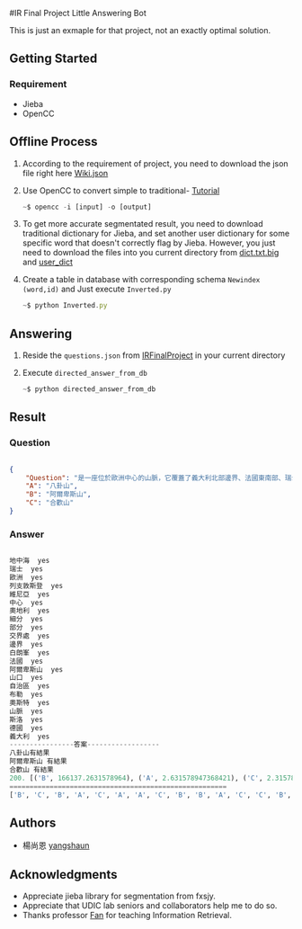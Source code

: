 #IR Final Project Little Answering Bot

This is just an exmaple for that project, not an exactly optimal solution.

## Getting Started

### Requirement 

* Jieba
* OpenCC

## Offline Process 

1. According to the requirement of project, you need to download the json file right here [Wiki.json](https://drive.google.com/open?id=0ByoB_9NkZ9rRa3VUY25TeXRtdnM)

2. Use OpenCC to convert simple to traditional- [Tutorial](https://github.com/BYVoid/OpenCC)

	```js
	~$ opencc -i [input] -o [output]
	```

3. To get more accurate segmentated result, you need to download traditional dictionary for Jieba, and set another user dictionary for some specific word that doesn't correctly flag by Jieba. However, you just need to download the files into you current directory from [dict.txt.big](https://drive.google.com/open?id=0B4mpho8HMrxmZEczc2QzRGFuS1U) and [user_dict](https://drive.google.com/open?id=0B4mpho8HMrxmTjFVbkxkNUx3NlE)

4. Create a table in database with corresponding schema `Newindex (word,id)` and  Just execute `Inverted.py`

	```js
	~$ python Inverted.py
	```

## Answering 

1. Reside the `questions.json` from [IRFinalProject](https://github.com/UDICatNCHU/IRFinalProject) in your current directory

2. Execute `directed_answer_from_db`

	```js
	~$ python directed_answer_from_db

	```

## Result

### Question



```json

{
    "Question": "是一座位於歐洲中心的山脈，它覆蓋了義大利北部邊界、法國東南部、瑞士、列支敦斯登、奧地利、德國南部及斯洛維尼亞。它可以被細分為三個部分，從地中海到白朗峰的西阿爾卑斯山，從奧斯特谷（義大利西北部一自治區）到布勒內山口（奧地利和義大利交界處）的中阿爾卑斯山，從布勒內山口到斯洛維尼亞的東阿爾卑斯山。",
    "A": "八卦山",
    "B": "阿爾卑斯山",
    "C": "合歡山"
}


```

### Answer



```python

地中海  yes
瑞士  yes
歐洲  yes
列支敦斯登  yes
維尼亞  yes
中心  yes
奧地利  yes
細分  yes
部分  yes
交界處  yes
邊界  yes
白朗峯  yes
法國  yes
阿爾卑斯山  yes
山口  yes
自治區  yes
布勒  yes
奧斯特  yes
山脈  yes
斯洛  yes
德國  yes
義大利  yes
----------------答案------------------
八卦山有結果
阿爾卑斯山 有結果
合歡山 有結果
200. [('B', 166137.2631578964), ('A', 2.631578947368421), ('C', 2.31578947368421)]
======================================================
['B', 'C', 'B', 'A', 'C', 'A', 'A', 'C', 'B', 'B', 'A', 'C', 'C', 'B', 'A', 'B', 'A', 'C', 'B', 'B', 'C', 'A', 'C', 'A', 'A', 'C', 'B', 'C', 'A', 'B', 'C', 'A', 'C', 'C', 'A', 'B', 'A', 'C', 'B', 'A', 'B', 'C', 'A', 'B', 'A', 'C', 'A', 'B', 'A', 'C', 'C', 'B', 'B', 'A', 'C', 'B', 'B', 'B', 'B', 'A', 'A', 'B', 'C', 'C', 'C', 'C', 'B', 'C', 'B', 'A', 'B', 'C', 'B', 'C', 'B', 'B', 'B', 'A', 'B', 'C', 'A', 'A', 'B', 'A', 'C', 'C', 'B', 'C', 'A', 'C', 'B', 'C', 'A', 'A', 'B', 'A', 'A', 'C', 'B', 'C', 'C', 'A', 'B', 'B', 'A', 'A', 'C', 'B', 'B', 'A', 'C', 'B', 'B', 'B', 'A', 'A', 'A', 'C', 'B', 'A', 'B', 'B', 'A', 'C', 'C', 'A', 'B', 'A', 'B', 'A', 'A', 'B', 'B', 'C', 'C', 'B', 'A', 'B', 'C', 'A', 'A', 'C', 'A', 'A', 'B', 'C', 'B', 'A', 'A', 'C', 'A', 'A', 'B', 'A', 'B', 'A', 'A', 'B', 'C', 'A', 'A', 'B', 'A', 'C', 'A', 'A', 'B', 'A', 'C', 'C', 'C', 'C', 'A', 'C', 'A', 'C', 'B', 'C', 'A', 'B', 'A', 'C', 'B', 'A', 'C', 'A', 'A', 'A', 'B', 'B', 'B', 'C', 'C', 'A', 'A', 'B', 'B', 'B', 'B', 'B']

```


## Authors

* 楊尚恩 [yangshaun](https://github.com/yangshaun)

## Acknowledgments

* Appreciate jieba library for segmentation from fxsjy.
* Appreciate that UDIC lab seniors and collaborators help me to do so.
* Thanks professor [Fan](http://web.nchu.edu.tw/~yfan/) for teaching Information Retrieval.

